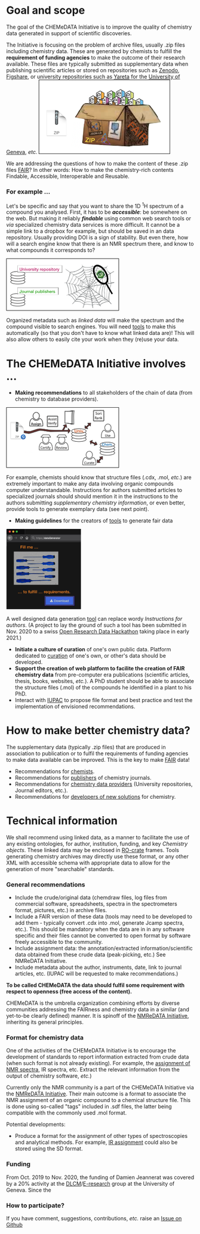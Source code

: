 # Goal and scope
The goal of the CHEMeDATA Initiative is to improve the quality of chemistry data generated in support of scientific discoveries.
<!--- <h3 style="background-color:DodgerBlue;">This website is under construction</h3> ---> 

The Initiative is focusing on the problem of archive files, usually .zip files including chemistry data. These are generated by chemists to fulfill the **requirement of funding agencies** to make the outcome of their research available. These files are typically submitted as supplementary data when publishing scientific articles or stored on repositories such as [Zenodo](https://zenodo.org/), [Figshare](https://figshare.com/), or university repositories such as [Yareta](https://yareta.unige.ch/#/home) for the [University of Geneva](https://www.unige.ch/), *etc.*
	<img style="border:1px solid black;" src="images/Zip2.png" width="350" alt="Image chemistry archive" />

We are addressing the questions of how to make the content of these .zip files [FAIR](https://en.wikipedia.org/wiki/FAIR_data)? In other words: How to make the chemistry-rich contents Findable, Accessible, Interoperable and Reusable.

### For example ...

Let's be specific and say that you want to share the 1D <sup>1</sup>H spectrum of a compound you analysed. First, it has to be ***accessible***: be somewhere on the web. But making it reliably ***findable*** using common web search tools or *via* specialized chemistry data services is more difficult. It cannot be a simple link to a dropbox for example, but should be saved in an data repository. Usually providing DOI is a sign of stability. But even there, how will a search engine know that there is an NMR spectrum there, and know to what compounds it corresponds to?

<img style="border:1px solid black;" src="images/FindData.png" width="300" alt="How search engine can find chemistry data on the web" />

Organized metadata such as *linked data* will make the spectrum and the compound visible to search engines. You will need [tools](tools) to make this automatically (so that you don't have to know what linked data are)! This will also allow others to easily cite your work when they (re)use your data.

# The CHEMeDATA Initiative involves ...

- **Making recommendations** to all stakeholders of the chain of data (from chemistry to database providers). 

<img style="border:1px solid black;" src="images/chainRev.png" width="300" alt="From Chemist to database" />

For example, chemists should know that structure files (.cdx, .mol, *etc.*) are extremely important to make any data involving organic compounds computer understandable. Instructions for authors submitted articles to specialized journals should should mention it in the instructions to the authors submitting *supplementary chemistry information*, or even better, provide tools to generate exemplary data (see next point).

- **Making guidelines** for the creators of [tools](tools) to generate fair data

<img src="images/FillMe.png" width="200" alt="Making intuitive what needs to be dropped in a web page to make a fulfill requirements" />

A well designed data generation [tool](tools) can replace wordy *Instructions for authors*. (A project to lay the ground of such a tool has been submitted in Nov. 2020 to a swiss [Open Research Data Hackathon](https://www.ord-hackathon.ch/) taking place in early 2021.) 

- **Initiate a culture of curation** of one's own public data. 
Platform dedicated to [curation](curation) of one's own, or other's data should be developed.
- **Support the creation of web platform to facilite the creation of FAIR chemistry data** from pre-computer era publications (scientific articles, thesis, books, websites, *etc.*). A PhD student should be able to associate the structure files (.mol) of the compounds he identified in a plant to his PhD.
- Interact with [IUPAC](https://iupac.org/projects/project-details/?project_nr=2016-023-2-300) to propose file format and best practice and test the implementation of envisioned recommendations. 

# How to make better chemistry data?

The supplementary data (typically .zip files) that are produced in association to publication or to fulfil the requirements of funding agencies to make data available can be improved. This is the key to make [FAIR](https://www.go-fair.org/fair-principles/) data!

- Recommendations for [chemists](chemists.md).
- Recommendations for [publishers](publishers.md) of chemistry journals.
- Recommendations for [chemistry data providers](data_provider.md) (University repositories, Journal editors, etc.).
- Recommendations for [developers of new solutions](developer.md) for chemistry.

<!---
[t](test_html_javascritp.html) 
---> 

# Technical information

We shall recommend using linked data, as a manner to facilitate the use of any existing ontologies, for author, institution, funding, and key *Chemistry objects*. These linked data may be enclosed in [RO-crate](http://www.researchobject.org/ro-crate/) frames.
Tools generating chemistry archives may directly use these format, or any other XML with accessible schema with appropriate data to allow for the generation of more "searchable" standards.

### General recommendations

- Include the crude/original data (chemdraw files, log files from commercial software, spreadsheets, spectra in the spectrometers format, pictures, etc.) in archive files.
- Include a FAIR version of these data (tools may need to be developed to add them - typically convert .cdx into .mol, generate Jcamp spectra, etc.). This should be mandatory when the data are in in any software specific and their files cannot be converted to open format by software freely accessible to the community.
- Include assignment data: the annotation/extracted information/scientific data obtained from these crude data (peak-picking, etc.) See NMReDATA Initiative.
- Include metadata about the author, instruments, date, link to journal articles, etc. (IUPAC will be requested to make recommendations.)

**To be called CHEMeDATA the data should fulfil some requirement with respect to openness (free access of the content).**

CHEMeDATA is the umbrella organization combining efforts by diverse communities addressing the FAIRness and chemistry data in a similar (and yet-to-be clearly defined) manner. It is spinoff of the [NMReDATA Initiative](https://www.nmredata.org), inheriting its general principles.

### Format for chemistry data

One of the activities of the CHEMeDATA Initiative is to encourage the development of standards to report information extracted from crude data (when such format is not already existing). For example, the [assignment of NMR spectra](https://nmredata.org/), IR spectra, etc. Extract the relevant information from the output of chemistry software, *etc.*)

Currently only the NMR community is a part of the CHEMeDATA Initiative via the [NMReDATA Initiative](https://nmredata.org/). Their main outcome is a format to associate the NMR assignment of an organic compound to a chemical structure file. This is done using so-called "tags" included in .sdf files, the latter being  compatible with the commonly used .mol format.

Potential developments:
- Produce a format for the assignment of other types of spectroscopies and analytical methods. For example, [IR assignment](https://chemedata.github.io/IReDATA/) could also be stored using the SD format. 

### Funding

From Oct. 2019 to Nov. 2020, the funding of Damien Jeannerat was covered by a 20% activity at the [DLCM](https://www.dlcm.ch/)/[E-research](https://www.unige.ch/eresearch/en/) group at the University of Geneva.
Since the  

### How to participate?
If you have comment, suggestions, contributions, *etc.* raise an [Issue on Github](https://github.com/CHEMeDATA/CHEMeDATA.github.io/issues)
